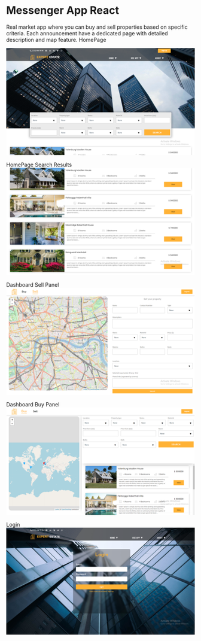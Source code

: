 # Messenger App React

Real market app where you can buy and sell properties based on specific criteria. Each announcement have a dedicated page with detailed description and map feature.
HomePage

![DHCP FSM](https://github.com/GabrielDamian/portfolio/blob/main/src/images/global_Wiki_github/real-estate/1.png)

HomePage Search Results
![DHCP FSM](https://github.com/GabrielDamian/portfolio/blob/main/src/images/global_Wiki_github/real-estate/2.png)

Dashboard Sell Panel
![DHCP FSM](https://github.com/GabrielDamian/portfolio/blob/main/src/images/global_Wiki_github/real-estate/3.png)

Dashboard Buy Panel
![DHCP FSM](https://github.com/GabrielDamian/portfolio/blob/main/src/images/global_Wiki_github/real-estate/4.png)

Login
![DHCP FSM](https://github.com/GabrielDamian/portfolio/blob/main/src/images/global_Wiki_github/real-estate/5.png)

